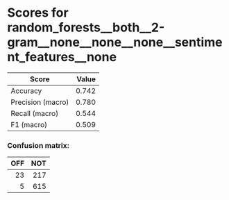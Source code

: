 # Scores for random_forests__both__2-gram__none__none__none__sentiment_features__none
|      Score      |Value|
|-----------------|----:|
|Accuracy         |0.742|
|Precision (macro)|0.780|
|Recall (macro)   |0.544|
|F1 (macro)       |0.509|

### Confusion matrix:
|OFF|NOT|
|--:|--:|
| 23|217|
|  5|615|
